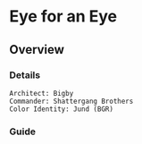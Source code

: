 # Eye for an Eye
## Overview
### Details
```
Architect: Bigby
Commander: Shattergang Brothers
Color Identity: Jund (BGR)
```

### Guide
